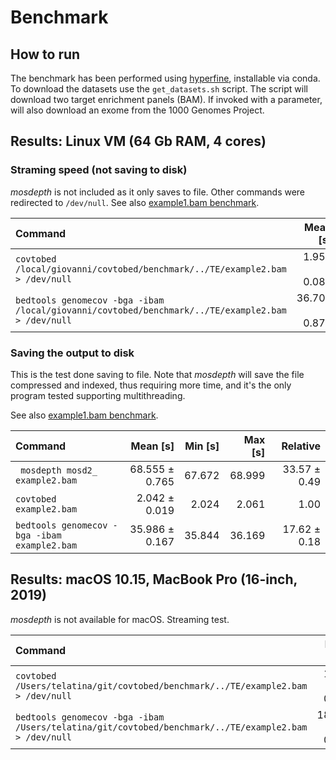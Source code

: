 # Benchmark

## How to run

The benchmark has been performed using [hyperfine](https://github.com/sharkdp/hyperfine), installable via conda.
To download the datasets use the `get_datasets.sh` script. 
The script will download two target enrichment panels (BAM).
If invoked with a parameter, will also download an exome from the 1000 Genomes Project.

## Results: Linux VM (64 Gb RAM, 4 cores)

### Straming speed (not saving to disk)

_mosdepth_ is not included as it only saves to file. Other commands were redirected to `/dev/null`.
See also [example1.bam benchmark](stream/benchmarkStream_example1.md). 

| Command | Mean [s] | Min [s] | Max [s] | Relative |
|:---|---:|---:|---:|---:|
| `covtobed /local/giovanni/covtobed/benchmark/../TE/example2.bam > /dev/null` | 1.951 ± 0.080 | 1.872 | 2.074 | 1.00 |
| `bedtools genomecov -bga -ibam /local/giovanni/covtobed/benchmark/../TE/example2.bam > /dev/null` | 36.709 ± 0.878 | 35.784 | 38.083 | 18.82 ± 0.90 |



### Saving the output to disk

This is the test done saving to file. 
Note that _mosdepth_ will save the file compressed and indexed, thus requiring more time, 
and it's the only program tested supporting multithreading. 

See also [example1.bam benchmark](disk/benchmark2_example1.md).

| Command | Mean [s] | Min [s] | Max [s] | Relative |
|:---|---:|---:|---:|---:|
| ` mosdepth mosd2_ example2.bam` | 68.555 ± 0.765 | 67.672 | 68.999 | 33.57 ± 0.49 |
| `covtobed example2.bam` | 2.042 ± 0.019 | 2.024 | 2.061 | 1.00 |
| `bedtools genomecov -bga -ibam example2.bam` | 35.986 ± 0.167 | 35.844 | 36.169 | 17.62 ± 0.18 |

## Results: macOS 10.15, MacBook Pro (16-inch, 2019)

_mosdepth_ is not available for macOS. 
Streaming test.

| Command | Mean [s] | Min [s] | Max [s] | Relative |
|:---|---:|---:|---:|---:|
| `covtobed /Users/telatina/git/covtobed/benchmark/../TE/example2.bam > /dev/null` | 1.314 ± 0.024 | 1.289 | 1.346 | 1.00 |
| `bedtools genomecov -bga -ibam /Users/telatina/git/covtobed/benchmark/../TE/example2.bam > /dev/null` | 18.190 ± 0.134 | 18.071 | 18.398 | 13.84 ± 0.27 |
